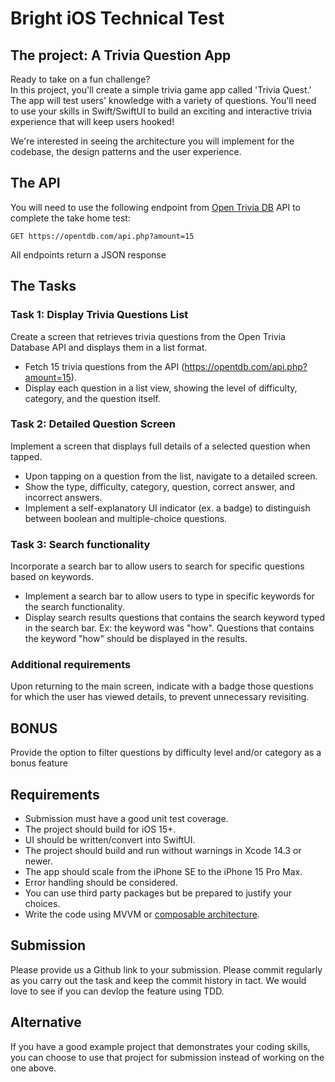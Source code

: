 # Bright iOS Technical Test

## The project: A Trivia Question App 

Ready to take on a fun challenge?  
In this project, you'll create a simple trivia game app called 'Trivia Quest.' The app will test users' knowledge with a variety of questions. 
You'll need to use your skills in Swift/SwiftUI to build an exciting and interactive trivia experience that will keep users hooked!

We're interested in seeing the architecture you will implement for the codebase, the design patterns and the user experience. 

## The API

You will need to use the following endpoint from [Open Trivia DB](https://opentdb.com/api_config.php) API to complete the take home
test:

    GET https://opentdb.com/api.php?amount=15

All endpoints return a JSON response 

## The Tasks

### Task 1: Display Trivia Questions List

Create a screen that retrieves trivia questions from the Open Trivia Database API and displays them in a list format.

- Fetch 15 trivia questions from the API (https://opentdb.com/api.php?amount=15).
- Display each question in a list view, showing the level of difficulty, category, and the question itself.

### Task 2: Detailed Question Screen

Implement a screen that displays full details of a selected question when tapped.

- Upon tapping on a question from the list, navigate to a detailed screen.
- Show the type, difficulty, category, question, correct answer, and incorrect answers.
- Implement a self-explanatory UI indicator (ex. a badge) to distinguish between boolean and multiple-choice questions.

### Task 3: Search functionality 

Incorporate a search bar to allow users to search for specific questions based on keywords.

- Implement a search bar to allow users to type in specific keywords for the search functionality.
- Display search results questions that contains the search keyword typed in the search bar.
Ex: the keyword was "how". Questions that contains the keyword "how" should be displayed in the results. 

### Additional requirements 

Upon returning to the main screen, indicate with a badge those questions for which the user has viewed details, to prevent unnecessary revisiting. 

## BONUS 

Provide the option to filter questions by difficulty level and/or category as a bonus feature

## Requirements

- Submission must have a good unit test coverage.
- The project should build for iOS 15+.
- UI should be written/convert into SwiftUI.
- The project should build and run without warnings in Xcode 14.3 or newer.
- The app should scale from the iPhone SE to the iPhone 15 Pro Max.
- Error handling should be considered.
- You can use third party packages but be prepared to justify your
  choices.
- Write the code using MVVM or [composable architecture](https://pointfreeco.github.io/swift-composable-architecture/main/tutorials/meetcomposablearchitecture/). 

## Submission

Please provide us a Github link to your submission. 
Please commit regularly as you carry out the task and keep the commit history in tact. 
We would love to see if you can devlop the feature using TDD.

## Alternative

If you have a good example project that demonstrates your coding skills, 
you can choose to use that project for submission instead of working on the one above.
